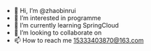 - 👋 Hi, I’m @zhaobinrui
- 👀 I’m interested in programme
- 🌱 I’m currently learning SpringCloud
- 💞️ I’m looking to collaborate on 
- 📫 How to reach me 15333403870@163.com

<!---
zhaobinrui/zhaobinrui is a ✨ special ✨ repository because its `README.md` (this file) appears on your GitHub profile.
You can click the Preview link to take a look at your changes.
--->
